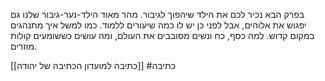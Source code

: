 
בפרק הבא נכיר לכם את הילד שיהפוך לגיבור. מהר מאוד הילד-נער-גיבור שלנו גם יפגוש את אלוהים, אבל לפני כן יש לו כמה שיעורים ללמוד. כמו למשל איך מתנהגים במקום קדוש. למה כסף, כח ונשים מסובבים את העולם, ומה עושים כששומעים קולות מוזרים.

[[כתיבה למועדון הכתיבה של יהודה]]
#כתיבה 
